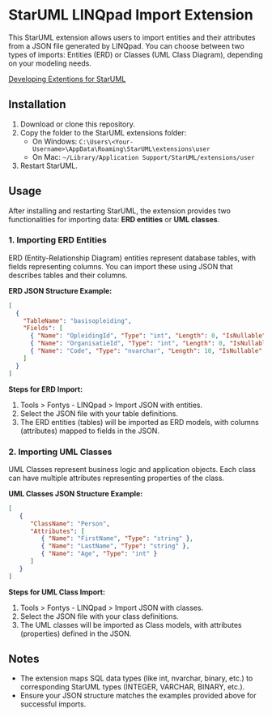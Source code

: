 # StarUML LINQpad Import Extension

This StarUML extension allows users to import entities and their attributes from a JSON file generated by LINQpad. You can choose between two types of imports: Entities (ERD) or Classes (UML Class Diagram), depending on your modeling needs.

[Developing Extentions for StarUML](https://docs.staruml.io/developing-extensions/getting-started)

## Installation

1. Download or clone this repository.
2. Copy the folder to the StarUML extensions folder:
   - On Windows: `C:\Users\<Your-Username>\AppData\Roaming\StarUML\extensions\user`
   - On Mac: `~/Library/Application Support/StarUML/extensions/user`
3. Restart StarUML.

## Usage

After installing and restarting StarUML, the extension provides two functionalities for importing data: **ERD entities** or **UML classes**.

### 1. Importing ERD Entities

ERD (Entity-Relationship Diagram) entities represent database tables, with fields representing columns. You can import these using JSON that describes tables and their columns.

**ERD JSON Structure Example:**

```json
[
  {
    "TableName": "basisopleiding",
    "Fields": [
      { "Name": "OpleidingId", "Type": "int", "Length": 0, "IsNullable": true, "IsKey": true },
      { "Name": "OrganisatieId", "Type": "int", "Length": 0, "IsNullable": true },
      { "Name": "Code", "Type": "nvarchar", "Length": 10, "IsNullable": true }
    ]
  }
]
```

**Steps for ERD Import:**

1. Tools > Fontys - LINQpad > Import JSON with entities.
2. Select the JSON file with your table definitions.
3. The ERD entities (tables) will be imported as ERD models, with columns (attributes) mapped to fields in the JSON.

### 2. Importing UML Classes

UML Classes represent business logic and application objects. Each class can have multiple attributes representing properties of the class.

**UML Classes JSON Structure Example:**

```json
[
   {
      "ClassName": "Person",
      "Attributes": [
         { "Name": "FirstName", "Type": "string" },
         { "Name": "LastName", "Type": "string" },
         { "Name": "Age", "Type": "int" }
      ]
   }
]
```

**Steps for UML Class Import:**

1. Tools > Fontys - LINQpad > Import JSON with classes.
2. Select the JSON file with your class definitions.
3. The UML classes will be imported as Class models, with attributes (properties) defined in the JSON.

## Notes

- The extension maps SQL data types (like int, nvarchar, binary, etc.) to corresponding StarUML types (INTEGER, VARCHAR, BINARY, etc.).
- Ensure your JSON structure matches the examples provided above for successful imports.
